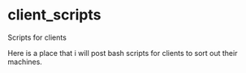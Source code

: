 # client_scripts
Scripts for clients

Here is a place that i will post bash scripts for clients to sort out their machines.
